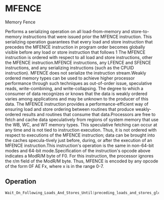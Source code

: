 # MFENCE

Memory Fence

Performs a serializing operation on all load-from-memory and store-to-memory instructions that were issued prior the MFENCE instruction.
This serializing operation guarantees that every load and store instruction that precedes the MFENCE instruction in program order becomes globally visible before any load or store instruction that follows 1 The MFENCE instruction is ordered with respect to all load and store instructions, other the MFENCE instruction.MFENCE instructions, any LFENCE and SFENCE instructions, and any serializing instructions (such as the CPUID instruction).
MFENCE does not serialize the instruction stream.Weakly ordered memory types can be used to achieve higher processor performance through such techniques as out-of-order issue, speculative reads, write-combining, and write-collapsing.
The degree to which a consumer of data recognizes or knows that the data is weakly ordered varies among applications and may be unknown to the producer of this data.
The MFENCE instruction provides a performance-efficient way of ensuring load and store ordering between routines that produce weakly-ordered results and routines that consume that data.Processors are free to fetch and cache data speculatively from regions of system memory that use the WB, WC, and WT memory types.
This speculative fetching can occur at any time and is not tied to instruction execution.
Thus, it is not ordered with respect to executions of the MFENCE instruction; data can be brought into the caches specula-tively just before, during, or after the execution of an MFENCE instruction.This instruction's operation is the same in non-64-bit modes and 64-bit mode.Specification of the instruction's opcode above indicates a ModR/M byte of F0.
For this instruction, the processor ignores the r/m field of the ModR/M byte.
Thus, MFENCE is encoded by any opcode of the form 0F AE Fx, where x is in the range 0-7.

## Operation

```C
Wait_On_Following_Loads_And_Stores_Until(preceding_loads_and_stores_globally_visible);Intel C/C++ Compiler Intrinsic Equivalentvoid _mm_mfence(void)Exceptions (All Modes of Operation)#UD If CPUID.01H:EDX.SSE2[bit 26] = 0.If the LOCK prefix is used.
```
